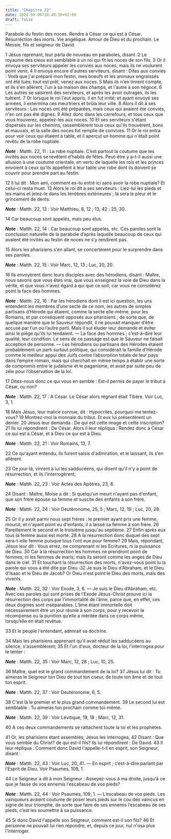 ```yaml
---
title: "Chapitre 22"
date: 2024-09-06T18:40:50+02:00
draft: false
---
```



Parabole du festin des noces.
Rendre à César ce qui est à César.
Résurrection des morts.
Vie angélique.
Amour de Dieu et du prochain.
Le Messie, fils et seigneur de David.


1 Jésus reprenant, leur parla de nouveau en paraboles, disant :2 Le royaume des cieux est semblable à un roi qui fit les noces de son fils. 3 Or il envoya ses serviteurs appeler les conviés aux noces; mais ils ne voulurent point venir. 4 Il envoya encore d'autres serviteurs, disant : Dites aux conviés : Voilà que j'ai préparé mon festin, mes boeufs et les animaux engraissés ont été tués; tout est prêt, venez aux noces. 5 Mais ils n'en tinrent compte, et ils s'en allèrent, l'un à sa maison des champs, et l'autre à son négoce. 6 Les autres se saisirent des serviteurs, et après les avoir outragés, ils les tuèrent. 7 Or lorsque le roi l'eut appris, il en fut irrité; et ayant envoyé ses armées, il extermina ces meurtriers et brûla leur ville. 8 Alors il dit à ses serviteurs : Les noces ont été préparées, mais ceux qui avaient été conviés, n'en ont pas été dignes. 9 Allez donc dans les carrefours, et tous ceux que vous trouverez, appelez-les aux noces. 10 Et ses serviteurs s'étant dispersés sur les chemins, rassemblèrent
tous ceux qu'ils trouvèrent, bons et mauvais, et la salle des noces fut remplie de convives. 11 Or le roi entra pour voir ceux qui étaient à table, et il aperçut un homme qui n'était point revêtu de la robe nuptiale.

***Note*** :  Matth. 22, 11 : La robe nuptiale. C’est partout la coutume que les invités aux noces se revêtent d’habits de fêtes. Peut-être y a-t-il aussi une allusion à une coutume orientale, en vertu de laquelle les rois et les princes envoient à ceux qu’ils appellent à leur table une robe dont ils doivent se couvrir pour prendre part au festin.

12 Il lui dit : Mon ami, comment es-tu entré ici sans avoir la robe nuptiale? Et celui-ci resta muet. 13 Alors le roi dit à ses serviteurs : Liez-lui les pieds et les mains et jetez-le dans les ténèbres extérieures ; là sera le pleur et le grincement de dents.

***Note*** :  Matth. 22, 13 : Voir Matthieu, 8, 12 ; 13, 42 ; 25, 30.

14 Car beaucoup sont appelés, mais peu élus.

***Note*** :  Matth. 22, 14 : Car beaucoup sont appelés, etc. Ces paroles sont la conclusion naturelle de la parabole d’après laquelle beaucoup de ceux qui avaient été invités au festin de noces ne s’y rendirent pas.


15 Alors les pharisiens s'en allant, se concertèrent pour le surprendre dans ses paroles.

***Note*** :  Matth. 22, 15 : Voir Marc, 12, 13 ; Luc, 20, 20.

16 Ils envoyèrent donc leurs disciples avec des hérodiens, disant : Maître, nous savons que vous êtes vrai, que vous enseignez la voie de Dieu dans la vérité, et que vous n'avez égard à qui que ce soit; car vous ne considérez point la face des hommes.

***Note*** :  Matth. 22, 16 : Par les hérodiens dont il est ici question, les uns entendent les membres d’une secte de ce nom, les autres de simples partisans d’Hérode qui étaient, comme la secte elle-même, pour les Romains, et par conséquent opposés aux pharisiens ; de sorte que, de quelque manière que le Sauveur répondit, il ne pouvait manquer d’être accusé par l’un ou l’autre parti. Mais il sut éluder leur demande et éviter ainsi le piège qu’ils lui tendaient. ― La face des hommes ; c’est-à-dire leur qualité, leur condition. Le sens de ce passage est que le Sauveur ne faisait acception de personne. ― Les hérodiens ou partisans des Hérodes étaient probablement un parti surtout politique, qui considérait la famille d’Hérode comme le meilleur appui des Juifs contre l’absorption totale de leur pays dans l’empire romain, mais qui cherchait en même temps à établir une sorte de compromis entre le judaïsme et le paganisme, et avait par suite peu de zèle pour l’observation de la loi.

17 Dites-nous donc ce qui vous en semble : Est-il permis de payer le tribut à César, ou non?

***Note*** :  Matth. 22, 17 : A César. Le César alors régnant était Tibère. Voir Luc, 3, 1.

18 Mais Jésus, leur malice connue, dit : Hypocrites, pourquoi me tentez-vous? 19 Montrez-moi la monnaie du tribut. Et eux lui présentèrent un denier. 20 Jésus leur demanda : De qui est cette image et cette inscription? 21 Ils lui répondirent : De César. Alors il leur répliqua : Rendez donc à César ce qui est à César, et à Dieu ce qui est à Dieu.

***Note*** :  Matth. 22, 21 : Voir Romains, 13, 7.

22 Ce qu'ayant entendu, ils furent saisis d'admiration, et le laissant, ils s'en allèrent.


23 Ce jour-là, vinrent à lui les sadducéens, qui disent qu'il n'y a point de résurrection, et ils l'interrogèrent,

***Note*** :  Matth. 22, 23 : Voir Actes des Apôtres, 23, 8.

24 Disant : Maître, Moïse a dit : Si quelqu'un meurt n'ayant pas d'enfant, que son frère épouse sa femme et suscite des enfants à son frère.

***Note*** :  Matth. 22, 24 : Voir Deutéronome, 25, 5 ; Marc, 12, 19 ; Luc, 20, 28.

25 Or il y avait parmi nous sept frères : le premier ayant pris une femme, mourut, et n'ayant point eu d'enfants, il a laissé sa femme à son frère. 26 Pareillement le second et le troisième jusqu'au septième. 27 Enfin après eux tous la femme aussi est morte. 28 A la résurrection donc duquel des sept sera-t-elle femme puisque tous l'ont eue pour femme? 29 Mais, répondant, Jésus leur dit : Vous errez, ne comprenant ni les Ecritures, ni la puissance de Dieu. 30 Car à la résurrection les hommes ne prendront point de femmes, ni les femmes de maris; mais ils seront comme les anges de Dieu dans le ciel. 31 Et touchant la résurrection des morts, n'avez-vous point lu la parole qui vous a été dite par Dieu :32 Je suis le Dieu d'Abraham, et le Dieu d'Isaac et le Dieu de Jacob? Or Dieu n'est point le Dieu des morts, mais des vivants.

***Note*** :  Matth. 22, 32 : Voir Exode, 3, 6. ― Je suis le Dieu d’Abraham, etc. Avec ces paroles qui sont prises de l’Exode Jésus-Christ prouve ici la résurrection des corps par l’immortalité de l’âme, parce que, en effet, ces deux dogmes sont inséparables. L’âme étant immortelle doit nécessairement être un jour réunie à son corps, pour y recevoir la récompense ou la punition qu’elle a méritée dans ce corps même, lorsqu’elle en était revêtue.

33 Et le peuple l'entendant, admirait sa doctrine.


34 Mais les pharisiens apprenant qu'il avait réduit les sadducéens au silence, s'assemblèrent; 35 Et l'un d'eux, docteur de la loi, l'interrogea pour le tenter :

***Note*** :  Matth. 22, 35 : Voir Marc, 12, 28 ; Luc, 10, 25.

36 Maître, quel est le grand commandement de la loi? 37 Jésus lui dit : Tu aimeras le Seigneur ton Dieu de tout ton coeur, de toute ton âme et de tout ton esprit.

***Note*** :  Matth. 22, 37 : Voir Deutéronome, 6, 5.

38 C'est là le premier et le plus grand commandement. 39 Le second lui est semblable : Tu aimeras ton prochain comme toi-même.

***Note*** :  Matth. 22, 39 : Voir Lévitique, 19, 18 ; Marc, 12, 31.

40 A ces deux commandements se rattachent toute la loi et les prophètes.


41 Or, les pharisiens étant assemblés, Jésus les interrogea, 42 Disant : Que vous semble du Christ? de qui est-il fils? Ils lui répondirent : De David. 43 Il leur répliqua : Comment donc David l'appelle-t-il en esprit, son Seigneur, disant :

***Note*** :  Matth. 22, 43 : Voir Luc, 20, 41. ― En esprit ; c’est-à-dire parlant par l’Esprit de Dieu. Voir Psaumes, 109, 1.

44 Le Seigneur a dit à mon Seigneur : Asseyez-vous à ma droite, jusqu'à ce que je fasse de vos ennemis l'escabeau de vos pieds?

***Note*** :  Matth. 22, 44 : Voir Psaumes, 109, 1. ― L’escabeau de vos pieds. Les vainqueurs avaient coutume de poser leurs pieds sur le cou des vaincus en signe de leur triomphe, de sorte que faire de ses ennemis l’escabeau de ses pieds, c’est les soumettre à sa puissance.

45 Si donc David l'appelle son Seigneur, comment est-il son fils? 46 Et personne ne pouvait lui rien répondre, et, depuis ce jour, nul n'osa plus l'interroger.

